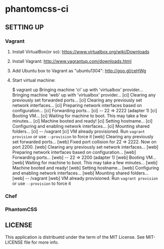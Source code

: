 phantomcss-ci
=============

SETTING UP
-----

### Vagrant

1. Install VirtualBox(or so): https://www.virtualbox.org/wiki/Downloads
2. Install Vagrant: http://www.vagrantup.com/downloads.html
3. Add Ubuntu box to Vagrant as "ubuntu1304": http://goo.gl/ceHWg
4. Start virtual machine:

    $ vagrant up
    Bringing machine 'ci' up with 'virtualbox' provider...
    Bringing machine 'web' up with 'virtualbox' provider...
    [ci] Clearing any previously set forwarded ports...
    [ci] Clearing any previously set network interfaces...
    [ci] Preparing network interfaces based on configuration...
    [ci] Forwarding ports...
    [ci] -- 22 => 2222 (adapter 1)
    [ci] Booting VM...
    [ci] Waiting for machine to boot. This may take a few minutes...
    [ci] Machine booted and ready!
    [ci] Setting hostname...
    [ci] Configuring and enabling network interfaces...
    [ci] Mounting shared folders...
    [ci] -- /vagrant
    [ci] VM already provisioned. Run `vagrant provision` or use `--provision` to force it
    [web] Clearing any previously set forwarded ports...
    [web] Fixed port collision for 22 => 2222. Now on port 2200.
    [web] Clearing any previously set network interfaces...
    [web] Preparing network interfaces based on configuration...
    [web] Forwarding ports...
    [web] -- 22 => 2200 (adapter 1)
    [web] Booting VM...
    [web] Waiting for machine to boot. This may take a few minutes...
    [web] Machine booted and ready!
    [web] Setting hostname...
    [web] Configuring and enabling network interfaces...
    [web] Mounting shared folders...
    [web] -- /vagrant
    [web] VM already provisioned. Run `vagrant provision` or use `--provision` to force it

### Chef

### PhantomCSS


LICENSE
-------
This application is distribuetd under the term of the MIT License. See MIT-LICENSE file for more info.
